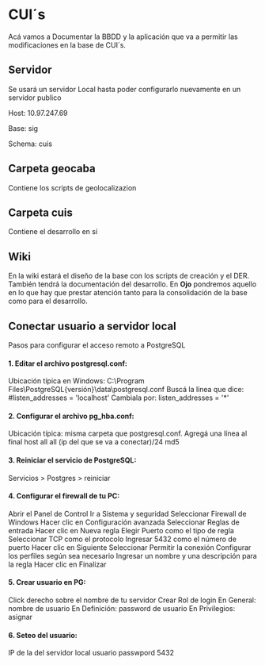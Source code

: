 # CUI´s

Acá vamos a Documentar la BBDD y la aplicación que va a permitir las modificaciones en la base de CUI´s. 

## Servidor
Se usará un servidor Local hasta poder configurarlo nuevamente en un servidor publico

Host: 10.97.247.69

Base: sig

Schema: cuis

## Carpeta geocaba

Contiene los scripts de geolocalizazion

## Carpeta cuis

Contiene el desarrollo en sí

## Wiki

En la wiki estará el diseño de la base con los scripts de creación y el DER. También tendrá la documentación del desarrollo. En **Ojo** pondremos aquello en lo que hay que prestar atención tanto para la consolidación de la base como para el desarrollo.

## Conectar usuario a servidor local
Pasos para configurar el acceso remoto a PostgreSQL

#### 1. Editar el archivo postgresql.conf:
Ubicación típica en Windows: C:\Program Files\PostgreSQL\{versión}\data\postgresql.conf
Buscá la línea que dice:
#listen_addresses = 'localhost'
Cambiala por:
listen_addresses = '*'

#### 2. Configurar el archivo pg_hba.conf:
Ubicación típica: misma carpeta que postgresql.conf.
Agregá una línea al final 
host    all    all    (ip del que se va a conectar)/24    md5

#### 3. Reiniciar el servicio de PostgreSQL:
Servicios > Postgres > reiniciar

#### 4. Configurar el firewall de tu PC:
Abrir el Panel de Control
Ir a Sistema y seguridad
Seleccionar Firewall de Windows
Hacer clic en Configuración avanzada
Seleccionar Reglas de entrada
Hacer clic en Nueva regla
Elegir Puerto como el tipo de regla
Seleccionar TCP como el protocolo
Ingresar 5432 como el número de puerto
Hacer clic en Siguiente
Seleccionar Permitir la conexión
Configurar los perfiles según sea necesario
Ingresar un nombre y una descripción para la regla
Hacer clic en Finalizar

#### 5. Crear usuario en PG:
Click derecho sobre el nombre de tu servidor
Crear Rol de login
En General: nombre de usuario
En Definición: password de usuario
En Privilegios: asignar

#### 6. Seteo del usuario:
IP de la  del servidor local
usuario
passwpord
5432
